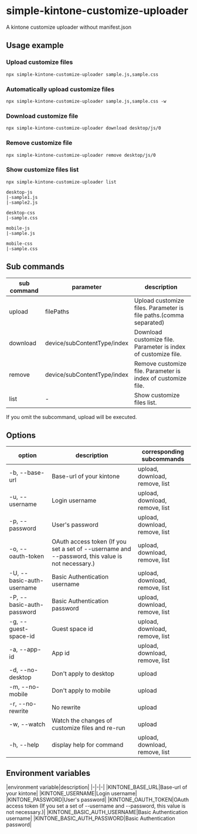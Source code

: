# simple-kintone-customize-uploader

A kintone customize uploader without manifest.json

## Usage example

### Upload customize files

```
npx simple-kintone-customize-uploader sample.js,sample.css
```

### Automatically upload customize files

```
npx simple-kintone-customize-uploader sample.js,sample.css -w
```

### Download customize file

```
npx simple-kintone-customize-uploader download desktop/js/0
```

### Remove customize file

```
npx simple-kintone-customize-uploader remove desktop/js/0
```

### Show customize files list

```
npx simple-kintone-customize-uploader list

desktop-js
|-sample1.js
|-sample2.js

desktop-css
|-sample.css

mobile-js
|-sample.js

mobile-css
|-sample.css
```

## Sub commands

|sub command|parameter|description|
|-|-|-|
|upload|filePaths|Upload customize files. Parameter is file paths.(comma separated)|
|download|device/subContentType/index|Download customize file. Parameter is index of customize file.|
|remove|device/subContentType/index|Remove customize file. Parameter is index of customize file.|
|list|-|Show customize files list.|

If you omit the subcommand, upload will be executed.

## Options

|option|description|corresponding subcommands|
|-|-|-|
|-b, --base-url|Base-url of your kintone|upload, download, remove, list|
|-u, --username|Login username|upload, download, remove, list|
|-p, --password|User's password|upload, download, remove, list|
|-o, --oauth-token|OAuth access token (If you set a set of --username and --password, this value is not necessary.)|upload, download, remove, list|
|-U, --basic-auth-username|Basic Authentication username|upload, download, remove, list|
|-P, --basic-auth-password|Basic Authentication password|upload, download, remove, list|
|-g, --guest-space-id|Guest space id|upload, download, remove, list|
|-a, --app-id|App id|upload, download, remove, list|
|-d, --no-desktop|Don't apply to desktop|upload|
|-m, --no-mobile|Don't apply to mobile|upload|
|-r, --no-rewrite|No rewrite|upload|
|-w, --watch|Watch the changes of customize files and re-run|upload|
|-h, --help|display help for command|upload, download, remove, list|

## Environment variables

|environment variable|description|
|-|-|-|
|KINTONE_BASE_URL|Base-url of your kintone|
|KINTONE_USERNAME|Login username|
|KINTONE_PASSWORD|User's password|
|KINTONE_OAUTH_TOKEN|OAuth access token (If you set a set of --username and --password, this value is not necessary.)|
|KINTONE_BASIC_AUTH_USERNAME|Basic Authentication username|
|KINTONE_BASIC_AUTH_PASSWORD|Basic Authentication password|
